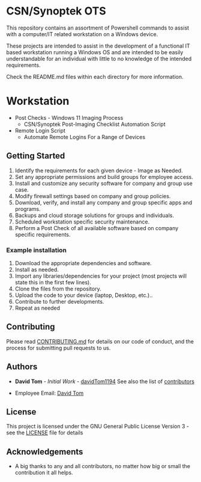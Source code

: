 # CSN/Synoptek OTS
This repository contains an assortment of Powershell commands to assist with a computer/IT related workstation on a
Windows device.

These projects are intended to assist in the development of a functional IT based workstation running a Windows OS
and are intended to be easily understandable for an individual with little to no knowledge of the intended requirements.

Check the README.md files within each directory for more information.

# Workstation
  - Post Checks - Windows 11 Imaging Process
      - CSN/Synoptek Post-Imaging Checklist Automation Script
  - Remote Login Script
      - Automate Remote Logins For a Range of Devices

## Getting Started

1. Identify the requirements for each given device - Image as Needed.
2. Set any appropriate permissions and build groups for employee access.
3. Install and customize any security software for company and group use case.
4. Modify firewall settings based on company and group policies.
5. Download, verify, and install any company and group specific apps and programs.
6. Backups and cloud storage solutions for groups and individuals.
7. Scheduled workstation specific security maintenance.
8. Perform a Post Check of all available software based on company specific requirements.

### Example installation
1. Download the appropriate dependencies and software.
2. Install as needed. 
3. Import any libraries/dependencies for your project (most projects will state this in the first few lines).
4. Clone the files from the repository.
5. Upload the code to your device (laptop, Desktop, etc.)..
6. Contribute to further developments.
7. Repeat as needed

## Contributing

Please read [CONTRIBUTING.md](https://github.com/davidTom1194/davidTom1194/blob/main/CONTRIBUTING.md) for details on our
code of conduct, and the process for submitting pull requests to us.

## Authors

* **David Tom** - *Initial Work* - [davidTom1194](https://github.com/davidTom1194)
See also the list of [contributors](https://github.com/davidTom1194/davidTom1194/blob/main/contributors)
- Employee Email: [David Tom](mailto:david.tom@csn.edu)

## License

This project is licensed under the GNU General Public License Version 3 - see the [LICENSE](https://github.com/davidTom1194/davidTom1194/blob/main/LICENSE) file for details

## Acknowledgements

* A big thanks to any and all contributors, no matter how big or small the contribution it all helps.

